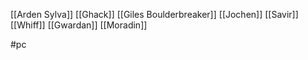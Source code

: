 [[Arden Sylva]] [[Ghack]] [[Giles Boulderbreaker]] [[Jochen]] [[Savir]] [[Whiff]]
[[Gwardan]]
[[Moradin]]

#pc 